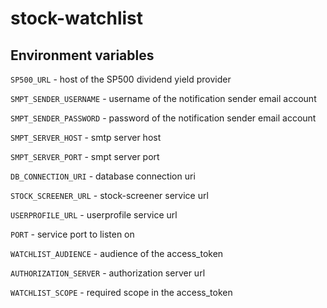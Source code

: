# stock-watchlist

## Environment variables
`SP500_URL` - host of the SP500 dividend yield provider

`SMPT_SENDER_USERNAME` - username of the notification sender email account

`SMPT_SENDER_PASSWORD` - password of the notification sender email account

`SMPT_SERVER_HOST` - smtp server host

`SMPT_SERVER_PORT` - smpt server port

`DB_CONNECTION_URI` - database connection uri

`STOCK_SCREENER_URL` - stock-screener service url

`USERPROFILE_URL` - userprofile service url

`PORT` - service port to listen on

`WATCHLIST_AUDIENCE` - audience of the access_token

`AUTHORIZATION_SERVER` - authorization server url

`WATCHLIST_SCOPE` - required scope in the access_token